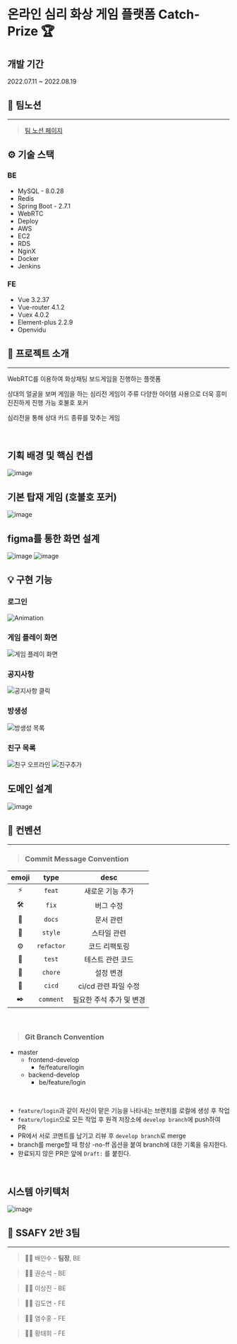 # 온라인 심리 화상 게임 플랫폼 Catch-Prize 🏆

## 개발 기간
2022.07.11 ~ 2022.08.19

## 🔗 팀노션 

<hr/>

> [팀 노션 페이지](https://awesome-gardenia-42a.notion.site/3-3ffec97331794949820351b077cb72a2)

## ⚙️ **기술 스택**
### BE
- MySQL - 8.0.28
- Redis
- Spring Boot - 2.7.1
- WebRTC
- Deploy
-  AWS
- EC2
- RDS
- NginX
- Docker
- Jenkins

### FE
- Vue 3.2.37
- Vue-router 4.1.2
- Vuex 4.0.2
- Element-plus 2.2.9
- Openvidu





## 🔎 **프로젝트 소개**

<hr/>

WebRTC를 이용하여 화상채팅 보드게임을 진행하는 플랫폼

상대의 얼굴을 보며 게임을 하는 심리전 게임이 주류
다양한 아이템 사용으로 더욱 흥미진진하게 진행 가능
호불호 포커

심리전을 통해 상대 카드 종류를 맞추는 게임

<br/>

## 기획 배경 및 핵심 컨셉
![image](https://user-images.githubusercontent.com/97645988/195662771-d39210b3-4be9-4821-ac43-346658ff1e1d.png)


## 기본 탑재 게임 (호불호 포커)
![image](https://user-images.githubusercontent.com/97645988/195662421-18afbd84-0b46-4382-9dd7-9a3e5cb7e3f2.png)

## figma를 통한 화면 설계 
![image](https://user-images.githubusercontent.com/97645988/195662512-a1c6cbb9-a23c-4f58-979c-34d42e5e6355.png)
![image](https://user-images.githubusercontent.com/97645988/195662544-4a7dce8e-f67f-45b7-8eca-a91b50362ed2.png)


## 💡 **구현 기능**

### 로그인
![Animation](https://user-images.githubusercontent.com/97645988/195661747-ba2a1766-a061-482a-948b-567f2dbc3571.gif)

### 게임 플레이 화면
![게임 플레이 화면](https://user-images.githubusercontent.com/97645988/195663131-af03c014-cf45-4cbc-a8a2-4ac9376c28e2.png)


### 공지사항
![공지사항 클릭](https://user-images.githubusercontent.com/97645988/195661782-265c8238-8e7d-49a3-926c-3b79ce42bd9a.gif)

### 방생성
![방생성 목록](https://user-images.githubusercontent.com/97645988/195661797-3ca92c75-2b9f-4a3d-8ac4-0e6460d226a4.gif)

### 친구 목록

![친구 오프라인](https://user-images.githubusercontent.com/97645988/195661806-e9642ad8-bd4a-4898-95e0-32e2930fb794.gif)
![친구추가](https://user-images.githubusercontent.com/97645988/195661818-2305a949-fbe8-4f25-8e8a-6f8b224ba17b.gif)

## 도메인 설계 
![image](https://user-images.githubusercontent.com/97645988/195662269-537c8549-949d-4863-b9b4-e2bdd4bf2a19.png)



## 🌵 **컨벤션**

<hr/>

> ### Commit Message Convention

| emoji |    type    |         desc         |
| :---: | :--------: | :------------------: |
|  ⚡   |   `feat`   |   새로운 기능 추가   |
|  🛠️   |   `fix`    |      버그 수정       |
|  📝   |   `docs`   |      문서 관련       |
|  🎨   |  `style`   |     스타일 관련      |
|  ⚙️   | `refactor` |    코드 리팩토링     |
|  🚗   |   `test`   |   테스트 관련 코드   |
|  🌵   |  `chore`   |      설정 변경       |
|  🐋   |   `cicd`   | ci/cd 관련 파일 수정 |
|  ✒️   |   `comment`   | 필요한 주석 추가 및 변경 |

<br/>

> ### Git Branch Convention

- master
  - frontend-develop
    - fe/feature/login
  - backend-develop
    - be/feature/login

<br/>

- `feature/login`과 같이 자신이 맡은 기능을 나타내는 브랜치를 로컬에 생성 후 작업
- `feature/login`으로 모든 작업 후 원격 저장소에 `develop branch`에 push하여 PR
- PR에서 서로 코멘트를 남기고 리뷰 후 `develop branch`로 merge
- branch를 merge할 때 항상 -no-ff 옵션을 붙여 branch에 대한 기록을 유지한다.
- 완료되지 않은 PR은 앞에 `Draft:` 를 붙힌다.

<br/>

## 시스템 아키텍처
![image](https://user-images.githubusercontent.com/97645988/195662625-ecad268e-8126-443e-912c-4dacbe113047.png)

## 🙉 **SSAFY 2반 3팀**

<hr/>

> 👨‍💻 배인수 - **팀장**, BE

> 👨‍💻 권순석 - BE

> 👨‍💻 이상진 - BE

> 👨‍💻 김도연 - FE

> 👩‍💻 염수홍 - FE

> 👨‍💻 황태희 - FE

